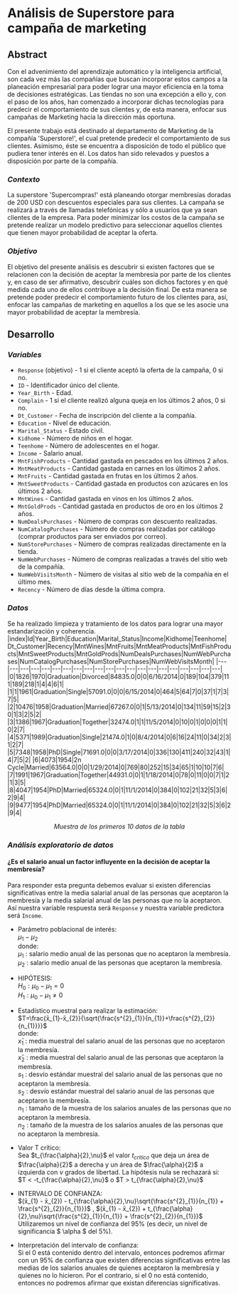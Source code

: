 # **Análisis de Superstore para campaña de marketing**
## **Abstract**
Con el advenimiento del aprendizaje automático y la inteligencia artificial, son cada vez más las compañías que buscan incorporar estos campos a la planeación empresarial para poder lograr una mayor eficiencia en la toma de decisiones estratégicas. Las tiendas no son una excepción a ello y, con el paso de los años, han comenzado a incorporar dichas tecnologías para predecir el comportamiento de sus clientes y, de esta manera, enfocar sus campañas de Marketing hacia la dirección más oportuna. <br>

El presente trabajo está destinado al departamento de Marketing de la compañía 'Superstore!', el cual pretende predecir el comportamiento de sus clientes. Asimismo, éste se encuentra a disposición de todo el público que pudiera tener interés en él. Los datos han sido relevados y puestos a disposición por parte de la compañía.

### *Contexto*
La superstore 'Supercompras!' está planeando otorgar membresías doradas de 200 USD con descuentos especiales para sus clientes. La campaña se realizará a través de llamadas telefónicas y sólo a usuarios que ya sean clientes de la empresa. Para poder minimizar los costos de la campaña se pretende realizar un modelo predictivo para seleccionar aquellos clientes que tienen mayor probabilidad de aceptar la oferta.

### *Objetivo*
El objetivo del presente análisis es descubrir si existen factores que se relacionen con la decisión de aceptar la membresía por parte de los clientes y, en caso de ser afirmativo, descubrir cuáles son dichos factores y en qué medida cada uno de ellos contribuye a la decisión final. De esta manera se pretende poder predecir el comportamiento futuro de los clientes para, así, enfocar las campañas de marketing en aquellos a los que se les asocie una mayor probabilidad de aceptar la membresía.

## **Desarrollo**
### *Variables*
* `Response` (objetivo) - 1 si el cliente aceptó la oferta de la campaña, 0 si no.
* `ID` - Identificador único del cliente.
* `Year_Birth` - Edad.
* `Complain` - 1 si el cliente realizó alguna queja en los últimos 2 años, 0 si no.
* `Dt_Customer` - Fecha de inscripción del cliente a la compañía.
* `Education` - Nivel de educación.
* `Marital_Status` - Estado civil.
* `Kidhome` - Número de niños en el hogar.
* `Teenhome` - Número de adolescentes en el hogar.
* `Income` - Salario anual.
* `MntFishProducts` - Cantidad gastada en pescados en los últimos 2 años.
* `MntMeatProducts` - Cantidad gastada en carnes en los últimos 2 años.
* `MntFruits` - Cantidad gastada en frutas en los últimos 2 años.
* `MntSweetProducts` - Cantidad gastada en productos con azúcares en los últimos 2 años.
* `MntWines` - Cantidad gastada en vinos en los últimos 2 años.
* `MntGoldProds` - Cantidad gastada en productos de oro en los últimos 2 años.
* `NumDealsPurchases` - Número de compras con descuento realizadas.
* `NumCatalogPurchases` - Número de compras realizadas por catálogo (comprar productos para ser enviados por correo).
* `NumStorePurchases` - Número de compras realizadas directamente en la tienda.
* `NumWebPurchases` - Número de compras realizadas a través del sitio web de la compañía.
* `NumWebVisitsMonth` - Número de visitas al sitio web de la compañía en el último mes.
* `Recency` - Número de días desde la última compra.

### *Datos*
Se ha realizado limpieza y tratamiento de los datos para lograr una mayor estandarización y coherencia.
|index|Id|Year\_Birth|Education|Marital\_Status|Income|Kidhome|Teenhome|Dt\_Customer|Recency|MntWines|MntFruits|MntMeatProducts|MntFishProducts|MntSweetProducts|MntGoldProds|NumDealsPurchases|NumWebPurchases|NumCatalogPurchases|NumStorePurchases|NumWebVisitsMonth|
|---|---|---|---|---|---|---|---|---|---|---|---|---|---|---|---|---|---|---|---|---|
|0|1826|1970|Graduation|Divorced|84835\.0|0|0|6/16/2014|0|189|104|379|111|189|218|1|4|4|6|1|
|1|1|1961|Graduation|Single|57091\.0|0|0|6/15/2014|0|464|5|64|7|0|37|1|7|3|7|5|
|2|10476|1958|Graduation|Married|67267\.0|0|1|5/13/2014|0|134|11|59|15|2|30|1|3|2|5|2|
|3|1386|1967|Graduation|Together|32474\.0|1|1|11/5/2014|0|10|0|1|0|0|0|1|1|0|2|7|
|4|5371|1989|Graduation|Single|21474\.0|1|0|8/4/2014|0|6|16|24|11|0|34|2|3|1|2|7|
|5|7348|1958|PhD|Single|71691\.0|0|0|3/17/2014|0|336|130|411|240|32|43|1|4|7|5|2|
|6|4073|1954|2n Cycle|Married|63564\.0|0|0|1/29/2014|0|769|80|252|15|34|65|1|10|10|7|6|
|7|1991|1967|Graduation|Together|44931\.0|0|1|1/18/2014|0|78|0|11|0|0|7|1|2|1|3|5|
|8|4047|1954|PhD|Married|65324\.0|0|1|11/1/2014|0|384|0|102|21|32|5|3|6|2|9|4|
|9|9477|1954|PhD|Married|65324\.0|0|1|11/1/2014|0|384|0|102|21|32|5|3|6|2|9|4|

<p align=center><i>Muestra de los primeros 10 datos de la tabla</i></p>

### *Análisis exploratorio de datos* 
#### ¿Es el salario anual un factor influyente en la decisión de aceptar la membresía? 
Para responder esta pregunta debemos evaluar si existen diferencias significativas entre la media salarial anual de las personas que aceptaron la membresía y la media salarial anual de las personas que no la aceptaron. Así nuestra variable respuesta será `Response` y nuestra variable predictora será `Income`.<br>

* Parámetro poblacional de interés: <br>
$\mu_{1} - \mu_{2}$ <br>
donde: <br>
$\mu_{1}$ : salario medio anual de las personas que no aceptaron la membresía. <br>
$\mu_{2}$ : salario medio anual de las personas que aceptaron la membresía. <br>

* HIPÓTESIS: <br>
$H_{0}: \mu_{0} - \mu_{1} = 0$ <br>
$H_{1}: \mu_{0} - \mu_{1} ≠ 0$ <br>

* Estadístico muestral para realizar la estimación: <br>
$T=\frac{x̄_{1}-x̄_{2}}{\sqrt{\frac{s^{2}_{1}}{n_{1}}+\frac{s^{2}_{2}}{n_{1}}}}$ <br>
donde: <br>
$x̄_{1}$ : media muestral del salario anual de las personas que no aceptaron la membresía. <br>
$x̄_{2}$ : media muestral del salario anual de las personas que aceptaron la membresía. <br>
$s_{1}$ : desvío estándar muestral del salario anual de las personas que no aceptaron la membresía. <br>
$s_{2}$ : desvío estándar muestral del salario anual de las personas que aceptaron la membresía. <br>
$n_{1}$ : tamaño de la muestra de los salarios anuales de las personas que no aceptaron la membresía. <br>
$n_{2}$ : tamaño de la muestra de los salarios anuales de las personas que no aceptaron la membresía. <br>

* Valor T crítico: <br>
Sea $t_{\frac{\alpha}{2},\nu}$ el valor $t_{critico}$ que deja un área de $\frac{\alpha}{2}$ a derecha y un área de $\frac{\alpha}{2}$ a izquierda con $\nu$ grados de libertad. La hipótesis nula se rechazará si: <br>
$T < -t_{\frac{\alpha}{2},\nu}$ o $T > t_{\frac{\alpha}{2},\nu}$ <br>

* INTERVALO DE CONFIANZA: <br>
$(x̄_{1} - x̄_{2}) - t_{\frac{\alpha}{2},\nu}\sqrt{\frac{s^{2}_{1}}{n_{1}} + \frac{s^{2}_{2}}{n_{1}}}$ , $(x̄_{1} - x̄_{2}) + t_{\frac{\alpha}{2},\nu}\sqrt{\frac{s^{2}_{1}}{n_{1}} + \frac{s^{2}_{2}}{n_{1}}}$ <br>
Utilizaremos un nivel de confianza del 95% (es decir, un nivel de significancia $ \alpha $ del 5%). <br>

* Interpretación del intervalo de confianza: <br>
Si el 0 está contenido dentro del intervalo, entonces podremos afirmar con un 95% de confianza que existen diferencias significativas entre las medias de los salarios anuales de quienes aceptaron la membresía y quienes no lo hicieron. Por el contrario, si el 0 no está contenido, entonces no podremos afirmar que existan diferencias significativas.
